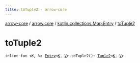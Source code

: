 ```yaml
---
title: toTuple2 - arrow-core
---
```


[arrow-core](../../index.html) / [arrow.core](../index.html) / [kotlin.collections.Map.Entry](index.html) / [toTuple2](./to-tuple2.html)

# toTuple2

`inline fun <K, V> `[`Entry`](https://kotlinlang.org/api/latest/jvm/stdlib/kotlin.collections/-map/-entry/index.html)`<`[`K`](to-tuple2.html#K)`, `[`V`](to-tuple2.html#V)`>.toTuple2(): `[`Tuple2`](../-tuple2/index.html)`<`[`K`](to-tuple2.html#K)`, `[`V`](to-tuple2.html#V)`>`
